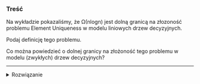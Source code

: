 ### Treść
Na wykładzie pokazaliśmy, że Ω(nlogn) jest dolną granicą na złozoność problemu Element Uniqueness w modelu liniowych drzew decyzyjnych.

Podaj definicję tego problemu.

Co można powiedzieć o dolnej granicy na złożoność tego problemu w modelu (zwykłych) drzew decyzyjnych?

------
<details><summary>Rozwiązanie</summary>

![](https://i.imgur.com/hcMGe15.png)

Dolna granica na złożoność tego problemu w modelu zwykłych drzew decyzyjnych to 1, ponieważ mamy jedynie dwie odpowiedzi **TAK** lub **NIE**

<p>
    
